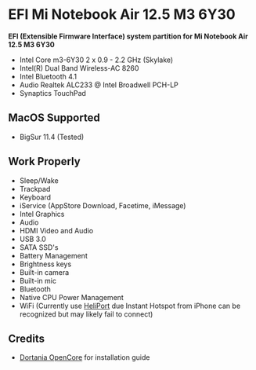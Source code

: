 # EFI Mi Notebook Air 12.5 M3 6Y30
**EFI (Extensible Firmware Interface) system partition for Mi Notebook Air 12.5 M3 6Y30**
- Intel Core m3-6Y30 2 x 0.9 - 2.2 GHz (Skylake)
- Intel(R) Dual Band Wireless-AC 8260
- Intel Bluetooth 4.1
- Audio Realtek ALC233 @ Intel Broadwell PCH-LP
- Synaptics TouchPad

## MacOS Supported
- BigSur 11.4 (Tested)

## Work Properly
- Sleep/Wake
- Trackpad
- Keyboard
- iService (AppStore Download, Facetime, iMessage)
- Intel Graphics
- Audio
- HDMI Video and Audio
- USB 3.0
- SATA SSD's
- Battery Management
- Brightness keys
- Built-in camera
- Built-in mic
- Bluetooth
- Native CPU Power Management
- WiFi (Currently use [HeliPort](https://openintelwireless.github.io/HeliPort/) due Instant Hotspot from iPhone can be recognized but may likely fail to connect)

## Credits
- [Dortania OpenCore](https://dortania.github.io/OpenCore-Install-Guide/) for installation guide

